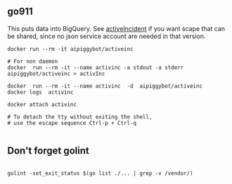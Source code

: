 

## go911

This puts data into BigQuery.  See [activeIncident](https://github.com/mchirico/activeIncident) if you want scape that can be shared, since no json service account are needed in that version.

```
docker run --rm -it aipiggybot/activeinc

# For non daemon
docker  run --rm -it --name activinc -a stdout -a stderr  aipiggybot/activeinc > activInc

docker  run --rm -it --name activinc  -d  aipiggybot/activeinc
docker logs  activinc

docker attach activinc

# To detach the tty without exiting the shell,
# use the escape sequence Ctrl-p + Ctrl-q


```


## Don't forget golint

```

golint -set_exit_status $(go list ./... | grep -v /vendor/)

```


